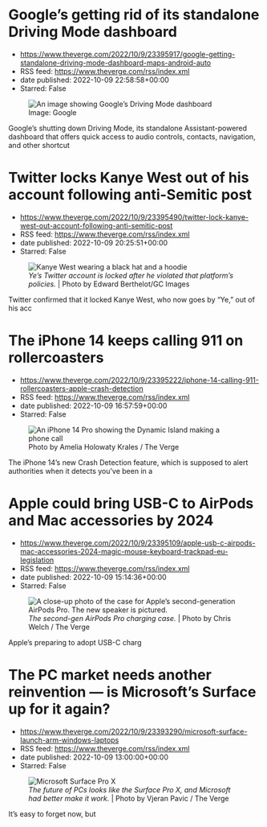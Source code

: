 # Google’s getting rid of its standalone Driving Mode dashboard
 - https://www.theverge.com/2022/10/9/23395917/google-getting-standalone-driving-mode-dashboard-maps-android-auto
 - RSS feed: https://www.theverge.com/rss/index.xml
 - date published: 2022-10-09 22:58:58+00:00
 - Starred: False

<figure>
      <img alt="An image showing Google’s Driving Mode dashboard" src="https://cdn.vox-cdn.com/thumbor/F1IBvr78pLIjLb63Vt0Vnan7hKU=/16x0:1561x1030/1310x873/cdn.vox-cdn.com/uploads/chorus_image/image/71475043/google_assistant_driving_mode.0.png" />
        <figcaption>Image: Google</figcaption>
    </figure>

  <p id="mzxsJu">Google’s shutting down Driving Mode, its standalone Assistant-powered dashboard that offers quick access to audio controls, contacts, navigation, and other shortcut

# Twitter locks Kanye West out of his account following anti-Semitic post
 - https://www.theverge.com/2022/10/9/23395490/twitter-lock-kanye-west-out-account-following-anti-semitic-post
 - RSS feed: https://www.theverge.com/rss/index.xml
 - date published: 2022-10-09 20:25:51+00:00
 - Starred: False

<figure>
      <img alt="Kanye West wearing a black hat and a hoodie" src="https://cdn.vox-cdn.com/thumbor/rv5K31Ar8uW0qu9b5MjDgXyhB2E=/0x0:5616x3744/1310x873/cdn.vox-cdn.com/uploads/chorus_image/image/71474602/1429788116.0.jpg" />
        <figcaption><em>Ye’s Twitter account is locked after he violated that platform’s policies.</em> | Photo by Edward Berthelot/GC Images</figcaption>
    </figure>

  <p id="am2OPi">Twitter confirmed that it locked Kanye West, who now goes by “Ye,” out of his acc

# The iPhone 14 keeps calling 911 on  rollercoasters
 - https://www.theverge.com/2022/10/9/23395222/iphone-14-calling-911-rollercoasters-apple-crash-detection
 - RSS feed: https://www.theverge.com/rss/index.xml
 - date published: 2022-10-09 16:57:59+00:00
 - Starred: False

<figure>
      <img alt="An iPhone 14 Pro showing the Dynamic Island making a phone call" src="https://cdn.vox-cdn.com/thumbor/xxRgQEnJ_2nQFctYcw8rHIkfKYs=/0x0:2040x1360/1310x873/cdn.vox-cdn.com/uploads/chorus_image/image/71473888/226270_iPHONE_14_PHO_akrales_0152.0.jpg" />
        <figcaption>Photo by Amelia Holowaty Krales / The Verge</figcaption>
    </figure>

  <p id="aAym8S">The iPhone 14’s new Crash Detection feature, which is supposed to alert authorities when it detects you’ve been in a

# Apple could bring USB-C to AirPods and Mac accessories by 2024
 - https://www.theverge.com/2022/10/9/23395109/apple-usb-c-airpods-mac-accessories-2024-magic-mouse-keyboard-trackpad-eu-legislation
 - RSS feed: https://www.theverge.com/rss/index.xml
 - date published: 2022-10-09 15:14:36+00:00
 - Starred: False

<figure>
      <img alt="A close-up photo of the case for Apple’s second-generation AirPods Pro. The new speaker is pictured." src="https://cdn.vox-cdn.com/thumbor/tVoXFfvtGvWfhtYCYdMHOEVcuTo=/0x0:2040x1360/1310x873/cdn.vox-cdn.com/uploads/chorus_image/image/71473559/226285_AIRPODS_PRO_2_cwelch_0008.0.jpg" />
        <figcaption><em>The second-gen AirPods Pro charging case.</em> | Photo by Chris Welch / The Verge</figcaption>
    </figure>

  <p id="Lr9plP">Apple’s preparing to adopt USB-C charg

# The PC market needs another reinvention — is Microsoft’s Surface up for it again?
 - https://www.theverge.com/2022/10/9/23393290/microsoft-surface-launch-arm-windows-laptops
 - RSS feed: https://www.theverge.com/rss/index.xml
 - date published: 2022-10-09 13:00:00+00:00
 - Starred: False

<figure>
      <img alt="Microsoft Surface Pro X" src="https://cdn.vox-cdn.com/thumbor/-6LSZZwvUJY-PdM1r0d9qwynny4=/0x0:2040x1360/1310x873/cdn.vox-cdn.com/uploads/chorus_image/image/71473145/vpavic_191101_3747_0024.0.jpg" />
        <figcaption><em>The future of PCs looks like the Surface Pro X, and Microsoft had better make it work.</em> | Photo by Vjeran Pavic / The Verge</figcaption>
    </figure>

  <p id="A12cZ8">It’s easy to forget now, but <a href="https://www.theverge.com/2012/10/23/3540
